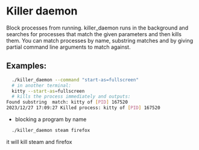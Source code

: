 # Killer daemon
Block processes from running. killer_daemon runs in the background
and searches for processes that match the given parameters and then kills them.
You can match processes by name, substring matches and by giving partial command
line arguments to match against.

## Examples:
```sh
  ./killer_daemon --command "start-as=fullscreen"
  # in another terminal:
  kitty --start-as=fullscreen
  # kills the process immediately and outputs:
Found substring  match: kitty of [PID] 167520
2023/12/27 17:09:27 Killed process: kitty of [PID] 167520  
```

* blocking a program by name
```sh
  ./killer_daemon steam firefox
```

it will kill steam and firefox
